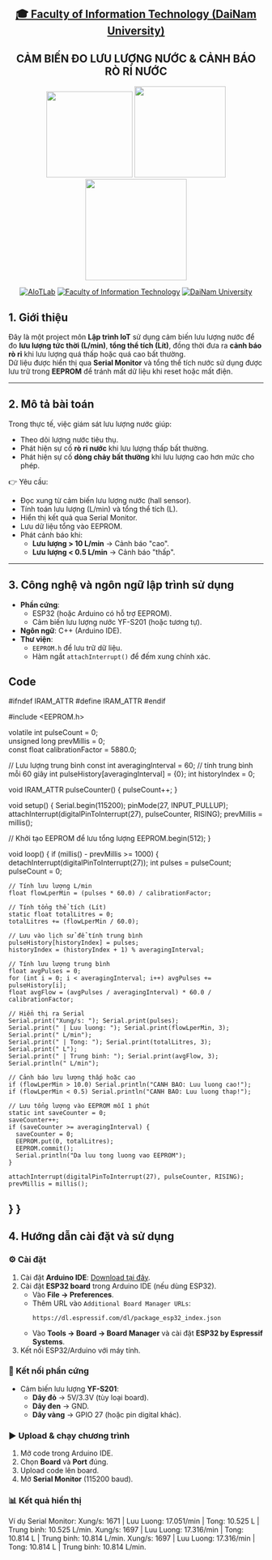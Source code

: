 <h2 align="center">
    <a href="https://dainam.edu.vn/vi/khoa-cong-nghe-thong-tin">
    🎓 Faculty of Information Technology (DaiNam University)
    </a>
</h2>
<h2 align="center">
   CẢM BIẾN ĐO LƯU LƯỢNG NƯỚC & CẢNH BÁO RÒ RỈ NƯỚC 
</h2>
<div align="center">
    <p align="center">
        <img src="https://github.com/user-attachments/assets/ee72b1c4-04c7-4e4b-8d7a-8cf16932804a"width="170" />
        <img src="https://github.com/user-attachments/assets/1459f5bf-7fc9-4462-996d-eb1ef7633a97"width="180" />
        <img src="https://github.com/user-attachments/assets/f081d02c-b644-4e87-a40c-fcb8383c2985"width="200" />
    </p>

[![AIoTLab](https://img.shields.io/badge/AIoTLab-green?style=for-the-badge)](https://www.facebook.com/DNUAIoTLab)
[![Faculty of Information Technology](https://img.shields.io/badge/Faculty%20of%20Information%20Technology-blue?style=for-the-badge)](https://dainam.edu.vn/vi/khoa-cong-nghe-thong-tin)
[![DaiNam University](https://img.shields.io/badge/DaiNam%20University-orange?style=for-the-badge)](https://dainam.edu.vn)

</div>

## 1. Giới thiệu  
Đây là một project môn **Lập trình IoT** sử dụng cảm biến lưu lượng nước để đo **lưu lượng tức thời (L/min)**, **tổng thể tích (Lít)**, đồng thời đưa ra **cảnh báo rò rỉ** khi lưu lượng quá thấp hoặc quá cao bất thường.  
Dữ liệu được hiển thị qua **Serial Monitor** và tổng thể tích nước sử dụng được lưu trữ trong **EEPROM** để tránh mất dữ liệu khi reset hoặc mất điện.

---

## 2. Mô tả bài toán  
Trong thực tế, việc giám sát lưu lượng nước giúp:  
- Theo dõi lượng nước tiêu thụ.  
- Phát hiện sự cố **rò rỉ nước** khi lưu lượng thấp bất thường.  
- Phát hiện sự cố **dòng chảy bất thường** khi lưu lượng cao hơn mức cho phép.  

👉 Yêu cầu:  
- Đọc xung từ cảm biến lưu lượng nước (hall sensor).  
- Tính toán lưu lượng (L/min) và tổng thể tích (L).  
- Hiển thị kết quả qua Serial Monitor.  
- Lưu dữ liệu tổng vào EEPROM.  
- Phát cảnh báo khi:  
  - **Lưu lượng > 10 L/min** → Cảnh báo "cao".  
  - **Lưu lượng < 0.5 L/min** → Cảnh báo "thấp".  

---

## 3. Công nghệ và ngôn ngữ lập trình sử dụng  
- **Phần cứng**:  
  - ESP32 (hoặc Arduino có hỗ trợ EEPROM).  
  - Cảm biến lưu lượng nước YF-S201 (hoặc tương tự).  
- **Ngôn ngữ**: C++ (Arduino IDE).  
- **Thư viện**:  
  - `EEPROM.h` để lưu trữ dữ liệu.  
  - Hàm ngắt `attachInterrupt()` để đếm xung chính xác.  
## Code
#ifndef IRAM_ATTR
#define IRAM_ATTR
#endif

#include <EEPROM.h>

volatile int pulseCount = 0;             
unsigned long prevMillis = 0;            
const float calibrationFactor = 5880.0;  

// Lưu lượng trung bình
const int averagingInterval = 60; // tính trung bình mỗi 60 giây
int pulseHistory[averagingInterval] = {0};
int historyIndex = 0;

void IRAM_ATTR pulseCounter() {
  pulseCount++;
}

void setup() {
  Serial.begin(115200);
  pinMode(27, INPUT_PULLUP);
  attachInterrupt(digitalPinToInterrupt(27), pulseCounter, RISING);
  prevMillis = millis();

  // Khởi tạo EEPROM để lưu tổng lượng
  EEPROM.begin(512);
}

void loop() {
  if (millis() - prevMillis >= 1000) { 
    detachInterrupt(digitalPinToInterrupt(27));
    int pulses = pulseCount;             
    pulseCount = 0;

    // Tính lưu lượng L/min
    float flowLperMin = (pulses * 60.0) / calibrationFactor;

    // Tính tổng thể tích (Lít)
    static float totalLitres = 0;
    totalLitres += (flowLperMin / 60.0);

    // Lưu vào lịch sử để tính trung bình
    pulseHistory[historyIndex] = pulses;
    historyIndex = (historyIndex + 1) % averagingInterval;

    // Tính lưu lượng trung bình
    float avgPulses = 0;
    for (int i = 0; i < averagingInterval; i++) avgPulses += pulseHistory[i];
    float avgFlow = (avgPulses / averagingInterval) * 60.0 / calibrationFactor;

    // Hiển thị ra Serial
    Serial.print("Xung/s: "); Serial.print(pulses);
    Serial.print(" | Luu luong: "); Serial.print(flowLperMin, 3); Serial.print(" L/min");
    Serial.print(" | Tong: "); Serial.print(totalLitres, 3); Serial.print(" L");
    Serial.print(" | Trung binh: "); Serial.print(avgFlow, 3); Serial.println(" L/min");

    // Cảnh báo lưu lượng thấp hoặc cao
    if (flowLperMin > 10.0) Serial.println("CANH BAO: Luu luong cao!");
    if (flowLperMin < 0.5) Serial.println("CANH BAO: Luu luong thap!");

    // Lưu tổng lượng vào EEPROM mỗi 1 phút
    static int saveCounter = 0;
    saveCounter++;
    if (saveCounter >= averagingInterval) {
      saveCounter = 0;
      EEPROM.put(0, totalLitres);
      EEPROM.commit();
      Serial.println("Da luu tong luong vao EEPROM");
    }

    attachInterrupt(digitalPinToInterrupt(27), pulseCounter, RISING);
    prevMillis = millis();
  }
}
---

## 4. Hướng dẫn cài đặt và sử dụng  
### ⚙️ Cài đặt  
1. Cài đặt **Arduino IDE**: [Download tại đây](https://www.arduino.cc/en/software).  
2. Cài đặt **ESP32 board** trong Arduino IDE (nếu dùng ESP32).  
   - Vào **File → Preferences**.  
   - Thêm URL vào `Additional Board Manager URLs`:  
     ```
     https://dl.espressif.com/dl/package_esp32_index.json
     ```
   - Vào **Tools → Board → Board Manager** và cài đặt **ESP32 by Espressif Systems**.  
3. Kết nối ESP32/Arduino với máy tính.  

### 🔌 Kết nối phần cứng  
- Cảm biến lưu lượng **YF-S201**:  
  - **Dây đỏ** → 5V/3.3V (tùy loại board).  
  - **Dây đen** → GND.  
  - **Dây vàng** → GPIO 27 (hoặc pin digital khác).  

### ▶️ Upload & chạy chương trình  
1. Mở code trong Arduino IDE.  
2. Chọn **Board** và **Port** đúng.  
3. Upload code lên board.  
4. Mở **Serial Monitor** (115200 baud).  

### 📊 Kết quả hiển thị  
Ví dụ Serial Monitor:  Xung/s: 1671 | Luu Luong: 17.051/min | Tong: 10.525 L | Trung binh: 10.525 L/min.
Xung/s: 1697 | Luu Luong: 17.316/min | Tong: 10.814 L | Trung binh: 10.814 L/min.
Xung/s: 1697 | Luu Luong: 17.316/min | Tong: 10.814 L | Trung binh: 10.814 L/min. 
